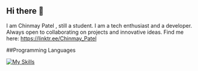 ## Hi there 👋

I am Chinmay Patel , still a student. I am a tech enthusiast and a developer. Always open to collaborating on projects and innovative ideas.
Find me here: https://linktr.ee/Chinmay_Patel

##Programming Languages



[![My Skills](https://skillicons.dev/icons?i=html,css,js,c,cpp,java,python,react&perline=6)](https://skillicons.dev)
